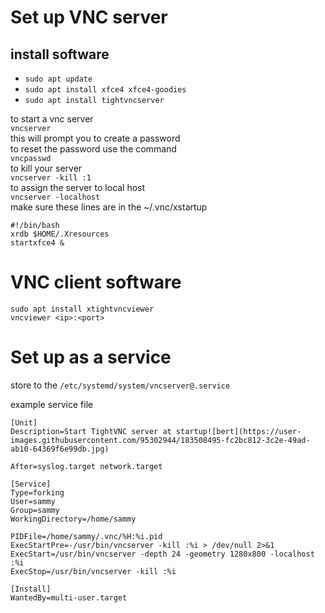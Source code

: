 # Set up VNC server

## install software

- `sudo apt update`</br>
- `sudo apt install xfce4 xfce4-goodies`</br>
- `sudo apt install tightvncserver`</br>

to start a vnc server</br>
`vncserver`</br>
this will prompt you to create a password</br>
to reset the password use the command</br>
`vncpasswd`</br>
to kill your server</br>
`vncserver -kill :1`</br>
to assign the server to local host</br>
`vncserver -localhost`</br>
make sure these lines are in the ~/.vnc/xstartup</br>
```
#!/bin/bash
xrdb $HOME/.Xresources
startxfce4 &
```

# VNC client software

`sudo apt install xtightvncviewer`</br>
`vncviewer <ip>:<port>`</br>

# Set up as a service

store to the `/etc/systemd/system/vncserver@.service`

example service file</br>
```
[Unit]
Description=Start TightVNC server at startup![bert](https://user-images.githubusercontent.com/95302944/183508495-fc2bc812-3c2e-49ad-ab10-64369f6e99db.jpg)

After=syslog.target network.target

[Service]
Type=forking
User=sammy
Group=sammy
WorkingDirectory=/home/sammy

PIDFile=/home/sammy/.vnc/%H:%i.pid
ExecStartPre=-/usr/bin/vncserver -kill :%i > /dev/null 2>&1
ExecStart=/usr/bin/vncserver -depth 24 -geometry 1280x800 -localhost :%i
ExecStop=/usr/bin/vncserver -kill :%i

[Install]
WantedBy=multi-user.target
```

